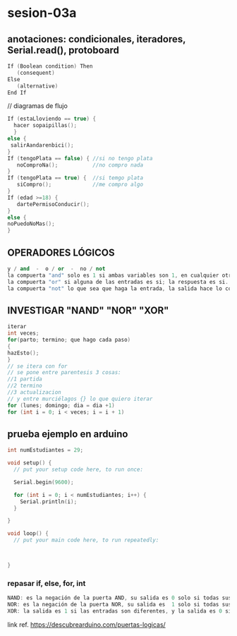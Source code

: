 # sesion-03a

## anotaciones: condicionales, iteradores, Serial.read(), protoboard

```cpp
If (Boolean condition) Then
   (consequent)
Else
   (alternative)
End If
```

// diagramas de flujo

```cpp
If (estaLloviendo == true) {
  hacer sopaipillas();
  }
else {
 salirAandarenbici();
}
If (tengoPlata == false) { //si no tengo plata
   noComproNa();           //no compro nada
}
If (tengoPlata == true) {  //si temgo plata
   siCompro();             //me compro algo
}
If (edad >=18) {
   dartePermisoConducir();
}
else {
noPuedoNoMas();
}
```

## OPERADORES LÓGICOS

```cpp
y / and  -  o / or  -  no / not
la compuerta "and" solo es 1 si ambas variables son 1, en cualquier otro caso es 0 (&&)
la compuerta "or" si alguna de las entradas es si; la respuesta es si. si ambas es no, la respuesta es no (independiente) (||)
la compuerta "not" lo que sea que haga la entrada, la salida hace lo contrario
```

## INVESTIGAR "NAND" "NOR" "XOR"

```cpp
iterar
int veces;
for(parto; termino; que hago cada paso)
{
hazEsto();
}
// se itera con for
// se pone entre parentesis 3 cosas:
//1 partida
//2 termino
//3 actualizacion
// y entre murciélagos {} lo que quiero iterar
for (lunes; domingo; dia = dia +1)
for (int i = 0; i < veces; i = i + 1)
```

## prueba ejemplo en arduino

```cpp
int numEstudiantes = 29;

void setup() {
  // put your setup code here, to run once:

  Serial.begin(9600);

  for (int i = 0; i < numEstudiantes; i++) {
    Serial.println(i);
  }

}

void loop() {
  // put your main code here, to run repeatedly:



}
```

### repasar if, else, for, int

```cpp
NAND: es la negación de la puerta AND, su salida es 0 solo si todas sus entradas son 1, en cualquier otro caso la salida es 1.
NOR: es la negación de la puerta NOR, su salida es  1 solo si todas sus entradas son 0, en cualquier otro caso es 0.
XOR: la salida es 1 si las entradas son diferentes, y la salida es 0 si las entradas son iguales.
```

link ref. <https://descubrearduino.com/puertas-logicas/>
